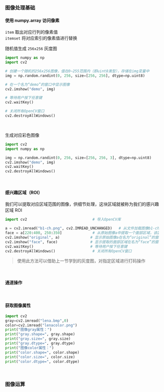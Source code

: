 ### 图像处理基础

#### 使用 numpy.array 访问像素

`item` 取出对应行列的像素值  
`itemset` 将对应索引的像素值进行替换

随机值生成 `256x256` 灰度图

```py
import numpy as np
import cv2

# 创建一个随机的256x256图像，值在0~255范围内（即uint8类型），存储在img变量中
img = np.random.randint(0, 256, size=[256, 256], dtype=np.uint8)

# 在一个名为“demo”的窗口中显示图像
cv2.imshow("demo", img)

# 等待用户按下任意键
cv2.waitKey()

# 关闭所有OpenCV窗口
cv2.destroyAllWindows()
```

<br>

生成对应彩色图像

```py
import cv2
import numpy as np

img = np.random.randint(0, 256, size=[256, 256, 3], dtype=np.uint8)
cv2.imshow("demo", img)
cv2.waitKey()
cv2.destroyAllWindows()
```

<br>

#### 感兴趣区域（ROI）

我们可以提取对应区域范围的图像，供细节处理，这块区域就被称为我们的感兴趣区域 ROI

```py
import cv2                              # 导入OpenCV库

a = cv2.imread("b1-ch.png", cv2.IMREAD_UNCHANGED)   # 从文件加载图像b1-ch.png，并存储在变量a中，以不变形式加载图像
face = a[220:400, 250:350]              # 从原始图像a中提取一个面部区域，该区域的坐标从第220行第250列开始，到第400行第350列结束
cv2.imshow("original", a)              # 显示原始图像a在名为“original”的窗口中
cv2.imshow("face", face)               # 显示提取的面部区域在名为“face”的窗口中
cv2.waitKey()                          # 等待用户按下任意键
cv2.destroyAllWindows()                 # 关闭所有OpenCV窗口
```

> 使用此方法可以借助上一节学到的灰度图，对指定区域进行打码操作

<br>

#### 通道操作

<br>

#### 获取图像属性

```py
import cv2
gray=cv2.imread("lena.bmp",0)
color=cv2.imread("lenacolor.png")
print("图像gray属性：")
print("gray.shape=", gray.shape)
print("gray.size=", gray.size)
print("gray.dtype=", gray.dtype)
print("图像color属性：")
print("color.shape=", color.shape)
print("color.size=", color.size)
print("color.dtype=", color.dtype)
```

<br>

### 图像运算

#### 
